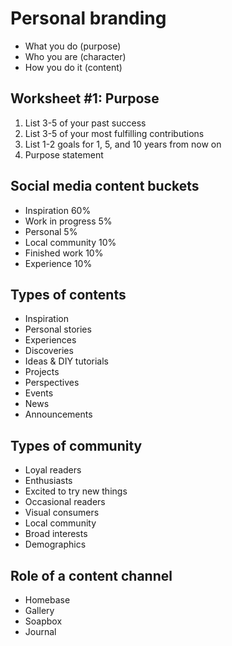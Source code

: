 # Personal branding

- What you do (purpose)
- Who you are (character)
- How you do it (content)

## Worksheet #1: Purpose

1. List 3-5 of your past success
1. List 3-5 of your most fulfilling contributions
1. List 1-2 goals for 1, 5, and 10 years from now on
1. Purpose statement

## Social media content buckets

- Inspiration 60%
- Work in progress 5%
- Personal 5%
- Local community 10%
- Finished work 10%
- Experience 10%

## Types of contents

- Inspiration
- Personal stories
- Experiences
- Discoveries
- Ideas & DIY tutorials
- Projects
- Perspectives
- Events
- News
- Announcements

## Types of community

- Loyal readers
- Enthusiasts
- Excited to try new things
- Occasional readers
- Visual consumers
- Local community
- Broad interests
- Demographics

## Role of a content channel

- Homebase
- Gallery
- Soapbox
- Journal
